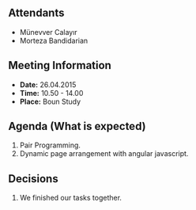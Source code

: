 ## Attendants ##
  * Münevver Calayır
  * Morteza Bandidarian

## Meeting Information ##
  * **Date:** 26.04.2015
  * **Time:** 10.50 - 14.00
  * **Place:** Boun Study

## Agenda (What is expected) ##

  1. Pair Programming.
  1. Dynamic page arrangement with angular javascript.

## Decisions ##

  1. We finished our tasks together.